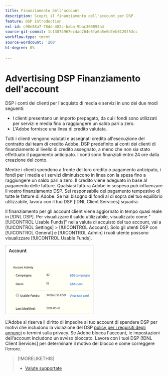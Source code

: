 ```yaml
---
title: Finanziamento dell'account
description: Scopri il finanziamento dell'account per DSP.
feature: DSP Introduction
exl-id: c90e88a7-78dd-402c-baba-9bac360093a4
source-git-commit: 1c13874967ec4ad264e5fa6a5e0dfeb6120f53cc
workflow-type: tm+mt
source-wordcount: '260'
ht-degree: 0%

---
```


# Advertising DSP Finanziamento dell&#39;account

DSP i conti dei clienti per l&#39;acquisto di media e servizi in uno dei due modi seguenti:

* I clienti presentano un importo prepagato, da cui i fondi sono utilizzati per servizi e media fino a raggiungere un saldo pari a zero.
* L&#39;Adobe fornisce una linea di credito valutata.

Tutti i clienti vengono valutati e assegnati credito all&#39;esecuzione del contratto dal team di credito Adobe. DSP predefinito ai conti dei clienti di finanziamento al livello di credito assegnato, a meno che non sia stato effettuato il pagamento anticipato. I conti sono finanziati entro 24 ore dalla creazione del conto.

Mentre i clienti spendono a fronte del loro credito o pagamento anticipato, i fondi per i media e i servizi diminuiscono in linea con la spesa fino a raggiungere un saldo pari a zero. Il credito viene adeguato in base al pagamento delle fatture. Qualsiasi fattura Adobe in sospeso può influenzare il vostro finanziamento DSP. Sei responsabile del pagamento tempestivo di tutte le fatture di Adobe. Se hai bisogno di fondi al di sopra del tuo equilibrio utilizzabile, lavora con il tuo DSP [!DNL Client Services] squadra.

Il finanziamento per gli account client viene aggiornato in tempo quasi reale in [!DNL DSP]. Per visualizzare il saldo utilizzabile, visualizzato come &quot;[!UICONTROL Usable Funds]&quot; nella valuta di acquisto del tuo account, vai a [!UICONTROL Settings] > [!UICONTROL Account]. Solo gli utenti DSP con [!UICONTROL General] e [!UICONTROL Admin] i ruoli utente possono visualizzare [!UICONTROL Usable Funds].

![Fondi utilizzabili per un conto](/help/dsp/assets/account-usable-funds.png)

L&#39;Adobe si riserva il diritto di impedire al tuo account di spendere DSP per motivi che includono la violazione del DSP [policy per i requisiti degli annunci](/help/policies/ad-requirements-policy.md) o termini sulla privacy. Se Adobe blocca l&#39;account, le impostazioni dell&#39;account includono un avviso bloccato. Lavora con i tuoi DSP [!DNL Client Services] per determinare il motivo del blocco e come correggere l’errore.

>[!MORELIKETHIS]
>
>* [Valute supportate](/help/dsp/currency.md)


